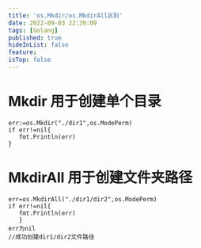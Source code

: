 ```yaml
---
title: 'os.Mkdir/os.MkdirAll区别'
date: 2022-09-03 22:39:09
tags: [Golang]
published: true
hideInList: false
feature: 
isTop: false
---
```


# Mkdir 用于创建单个目录

```
err:=os.Mkdir("./dir1",os.ModePerm)
if err!=nil{
   fmt.Println(err)
}
```

# MkdirAll 用于创建文件夹路径
```
err=os.MkdirAll("./dir1/dir2",os.ModePerm)
if err!=nil{
   fmt.Println(err)
   }
err为nil
//成功创建dir1/dir2文件路径
```
